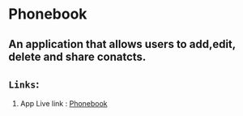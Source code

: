# Phonebook

## An application that allows users to add,edit, delete and share conatcts.

## `Links`: 
1. App Live link : [Phonebook](https://youryellowpages.herokuapp.com) 
